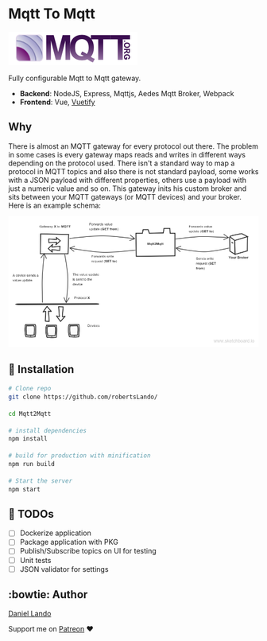 # Mqtt To Mqtt

![MQTT](images/MQTT-Logo.png)

Fully configurable Mqtt to Mqtt gateway.

- **Backend**: NodeJS, Express, Mqttjs, Aedes Mqtt Broker, Webpack
- **Frontend**: Vue, [Vuetify](https://github.com/vuetifyjs/vuetify)

## Why

There is almost an MQTT gateway for every protocol out there. The problem in some cases is every gateway maps reads and writes in different ways depending on the protocol used. There isn't a standard way to map a protocol in MQTT topics and also there is not standard payload, some works with a JSON payload with different properties, others use a payload with just a numeric value and so on. This gateway inits his custom broker and sits between your MQTT gateways (or MQTT devices) and your broker. Here is an example schema:

![Diagram](images/sketch_diagram.png)

## :electric_plug: Installation

``` bash
# Clone repo
git clone https://github.com/robertsLando/

cd Mqtt2Mqtt

# install dependencies
npm install

# build for production with minification
npm run build

# Start the server
npm start
```

## :pencil: TODOs

- [ ] Dockerize application
- [ ] Package application with PKG
- [ ] Publish/Subscribe topics on UI for testing
- [ ] Unit tests
- [ ] JSON validator for settings

## :bowtie: Author

[Daniel Lando](https://github.com/robertsLando)

Support me on [Patreon](https://www.patreon.com/join/2409916) :heart:
